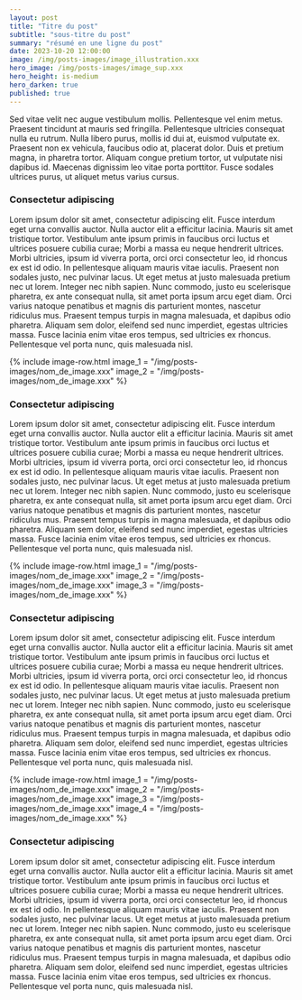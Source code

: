 ```yaml
---
layout: post
title: "Titre du post"
subtitle: "sous-titre du post"
summary: "résumé en une ligne du post"
date: 2023-10-20 12:00:00
image: /img/posts-images/image_illustration.xxx
hero_image: /img/posts-images/image_sup.xxx
hero_height: is-medium
hero_darken: true
published: true
---
```


Sed vitae velit nec augue vestibulum mollis. Pellentesque vel enim metus. Praesent tincidunt at mauris sed fringilla. Pellentesque ultricies consequat nulla eu rutrum. Nulla libero purus, mollis id dui at, euismod vulputate ex. Praesent non ex vehicula, faucibus odio at, placerat dolor. Duis et pretium magna, in pharetra tortor. Aliquam congue pretium tortor, ut vulputate nisi dapibus id. Maecenas dignissim leo vitae porta porttitor. Fusce sodales ultrices purus, ut aliquet metus varius cursus.

### Consectetur adipiscing

Lorem ipsum dolor sit amet, consectetur adipiscing elit. Fusce interdum eget urna convallis auctor. Nulla auctor elit a efficitur lacinia. Mauris sit amet tristique tortor. Vestibulum ante ipsum primis in faucibus orci luctus et ultrices posuere cubilia curae; Morbi a massa eu neque hendrerit ultrices. Morbi ultricies, ipsum id viverra porta, orci orci consectetur leo, id rhoncus ex est id odio. In pellentesque aliquam mauris vitae iaculis. Praesent non sodales justo, nec pulvinar lacus. Ut eget metus at justo malesuada pretium nec ut lorem. Integer nec nibh sapien. Nunc commodo, justo eu scelerisque pharetra, ex ante consequat nulla, sit amet porta ipsum arcu eget diam. Orci varius natoque penatibus et magnis dis parturient montes, nascetur ridiculus mus. Praesent tempus turpis in magna malesuada, et dapibus odio pharetra. Aliquam sem dolor, eleifend sed nunc imperdiet, egestas ultricies massa. Fusce lacinia enim vitae eros tempus, sed ultricies ex rhoncus. Pellentesque vel porta nunc, quis malesuada nisl.


{% include image-row.html 
image_1 = "/img/posts-images/nom_de_image.xxx" 
image_2 = "/img/posts-images/nom_de_image.xxx" 
%}

### Consectetur adipiscing

Lorem ipsum dolor sit amet, consectetur adipiscing elit. Fusce interdum eget urna convallis auctor. Nulla auctor elit a efficitur lacinia. Mauris sit amet tristique tortor. Vestibulum ante ipsum primis in faucibus orci luctus et ultrices posuere cubilia curae; Morbi a massa eu neque hendrerit ultrices. Morbi ultricies, ipsum id viverra porta, orci orci consectetur leo, id rhoncus ex est id odio. In pellentesque aliquam mauris vitae iaculis. Praesent non sodales justo, nec pulvinar lacus. Ut eget metus at justo malesuada pretium nec ut lorem. Integer nec nibh sapien. Nunc commodo, justo eu scelerisque pharetra, ex ante consequat nulla, sit amet porta ipsum arcu eget diam. Orci varius natoque penatibus et magnis dis parturient montes, nascetur ridiculus mus. Praesent tempus turpis in magna malesuada, et dapibus odio pharetra. Aliquam sem dolor, eleifend sed nunc imperdiet, egestas ultricies massa. Fusce lacinia enim vitae eros tempus, sed ultricies ex rhoncus. Pellentesque vel porta nunc, quis malesuada nisl.

{% include image-row.html 
image_1 = "/img/posts-images/nom_de_image.xxx" 
image_2 = "/img/posts-images/nom_de_image.xxx" 
image_3 = "/img/posts-images/nom_de_image.xxx" 
%}

### Consectetur adipiscing

Lorem ipsum dolor sit amet, consectetur adipiscing elit. Fusce interdum eget urna convallis auctor. Nulla auctor elit a efficitur lacinia. Mauris sit amet tristique tortor. Vestibulum ante ipsum primis in faucibus orci luctus et ultrices posuere cubilia curae; Morbi a massa eu neque hendrerit ultrices. Morbi ultricies, ipsum id viverra porta, orci orci consectetur leo, id rhoncus ex est id odio. In pellentesque aliquam mauris vitae iaculis. Praesent non sodales justo, nec pulvinar lacus. Ut eget metus at justo malesuada pretium nec ut lorem. Integer nec nibh sapien. Nunc commodo, justo eu scelerisque pharetra, ex ante consequat nulla, sit amet porta ipsum arcu eget diam. Orci varius natoque penatibus et magnis dis parturient montes, nascetur ridiculus mus. Praesent tempus turpis in magna malesuada, et dapibus odio pharetra. Aliquam sem dolor, eleifend sed nunc imperdiet, egestas ultricies massa. Fusce lacinia enim vitae eros tempus, sed ultricies ex rhoncus. Pellentesque vel porta nunc, quis malesuada nisl.

{% include image-row.html 
image_1 = "/img/posts-images/nom_de_image.xxx" 
image_2 = "/img/posts-images/nom_de_image.xxx" 
image_3 = "/img/posts-images/nom_de_image.xxx" 
image_4 = "/img/posts-images/nom_de_image.xxx" 
%}

### Consectetur adipiscing

Lorem ipsum dolor sit amet, consectetur adipiscing elit. Fusce interdum eget urna convallis auctor. Nulla auctor elit a efficitur lacinia. Mauris sit amet tristique tortor. Vestibulum ante ipsum primis in faucibus orci luctus et ultrices posuere cubilia curae; Morbi a massa eu neque hendrerit ultrices. Morbi ultricies, ipsum id viverra porta, orci orci consectetur leo, id rhoncus ex est id odio. In pellentesque aliquam mauris vitae iaculis. Praesent non sodales justo, nec pulvinar lacus. Ut eget metus at justo malesuada pretium nec ut lorem. Integer nec nibh sapien. Nunc commodo, justo eu scelerisque pharetra, ex ante consequat nulla, sit amet porta ipsum arcu eget diam. Orci varius natoque penatibus et magnis dis parturient montes, nascetur ridiculus mus. Praesent tempus turpis in magna malesuada, et dapibus odio pharetra. Aliquam sem dolor, eleifend sed nunc imperdiet, egestas ultricies massa. Fusce lacinia enim vitae eros tempus, sed ultricies ex rhoncus. Pellentesque vel porta nunc, quis malesuada nisl.